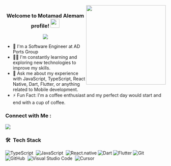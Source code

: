 
<img width="250" align="right" src="https://c.tenor.com/_DOBjnGspYAAAAAM/code-coding.gif">

<h3 align="center">
  Welcome to Motamad Alemam profile!
  <img src="https://media.giphy.com/media/hvRJCLFzcasrR4ia7z/giphy.gif" width="28">
</h3>

<!-- Typing SVG by DenverCoder1 - https://github.com/DenverCoder1/readme-typing-svg -->
<p align="center">
  <a href="https://github.com/DenverCoder1/readme-typing-svg"><img src="https://readme-typing-svg.herokuapp.com/?lines=Full-stack%20Mobile%20developer;Always%20learning%20new%20things&font=Fira%20Code&center=true&width=440&height=45&color=f75c7e&vCenter=true&size=22"></a>
</p> 

- 🏢 I'm a Software Engineer at AD Ports Group
- 👨‍💻 I'm constantly learning and exploring new technologies to improve my skills.
- 💬 Ask me about my experience with JavaScript, TypeScript, React Native, Dart, Flutter, or anything related to Mobile development.
- ⚡ Fun Fact: I'm a coffee enthusiast and my perfect day would start and end with a cup of coffee.
<!-- - 👨‍💻 Check out my portfolio at https:// to see some of the projects I've worked on. -->


### Connect with Me :

<a href="https://www.linkedin.com/in/motammad-ahmed-elimam-b71a45177/" target="_blank"><img src="https://img.shields.io/badge/-Motamad%20Alemam-0077B5?style=for-the-badge&logo=Linkedin&logoColor=white"/></a>
### 🛠 &nbsp;Tech Stack
![TypeScript](https://img.shields.io/badge/-TypeScript-05122A?style=flat&logo=Typescript)&nbsp;
![JavaScript](https://img.shields.io/badge/-JavaScript-05122A?style=flat&logo=javascript)&nbsp;
![React.native](https://img.shields.io/badge/-React.native-05122A?style=flat&logo=react)
![Dart](https://img.shields.io/badge/-Dart-05122A?style=flat&logo=Dart)
![Flutter](https://img.shields.io/badge/-Flutter-05122A?style=flat&logo=Flutter)
![Git](https://img.shields.io/badge/-Git-05122A?style=flat&logo=git)&nbsp;
![GitHub](https://img.shields.io/badge/-GitHub-05122A?style=flat&logo=github)&nbsp;
![Visual Studio Code](https://img.shields.io/badge/-Visual%20Studio%20Code-05122A?style=flat&logo=visual-studio-code&logoColor=007ACC)&nbsp;
![Cursor](https://img.shields.io/badge/-Visual%20Studio%20Code-05122A?style=flat&logo=visual-studio-code&logoColor=007ACC)&nbsp;
